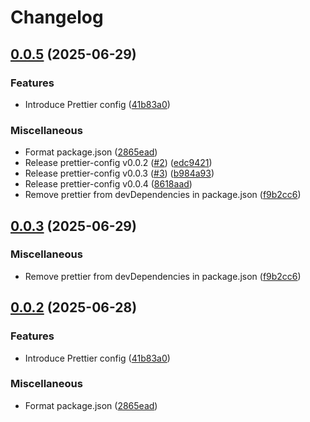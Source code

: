 # Changelog

## [0.0.5](https://github.com/nadlejs/config/compare/prettier-config-v0.0.4...prettier-config-v0.0.5) (2025-06-29)


### Features

* Introduce Prettier config ([41b83a0](https://github.com/nadlejs/config/commit/41b83a0aa5f0684c32c96fffbea7e07e15778af8))


### Miscellaneous

* Format package.json ([2865ead](https://github.com/nadlejs/config/commit/2865ead2f2feed0880aa8f10878250baeb736f25))
* Release  prettier-config v0.0.2 ([#2](https://github.com/nadlejs/config/issues/2)) ([edc9421](https://github.com/nadlejs/config/commit/edc94218ec28042910ddcdbaee15f424ef7ada7a))
* Release prettier-config v0.0.3 ([#3](https://github.com/nadlejs/config/issues/3)) ([b984a93](https://github.com/nadlejs/config/commit/b984a93432a59d45b699bc64543f83f4d3388cb4))
* Release prettier-config v0.0.4 ([8618aad](https://github.com/nadlejs/config/commit/8618aadea3d07da0253174ec2d6f9cd952e0ed12))
* Remove prettier from devDependencies in package.json ([f9b2cc6](https://github.com/nadlejs/config/commit/f9b2cc64e532a022a8eaf1a5adb277cbd11bbb21))

## [0.0.3](https://github.com/nadlejs/config/compare/prettier-config-v0.0.2...prettier-config-v0.0.3) (2025-06-29)


### Miscellaneous

* Remove prettier from devDependencies in package.json ([f9b2cc6](https://github.com/nadlejs/config/commit/f9b2cc64e532a022a8eaf1a5adb277cbd11bbb21))

## [0.0.2](https://github.com/nadlejs/config/compare/prettier-config-v0.0.1...prettier-config-v0.0.2) (2025-06-28)


### Features

* Introduce Prettier config ([41b83a0](https://github.com/nadlejs/config/commit/41b83a0aa5f0684c32c96fffbea7e07e15778af8))


### Miscellaneous

* Format package.json ([2865ead](https://github.com/nadlejs/config/commit/2865ead2f2feed0880aa8f10878250baeb736f25))
